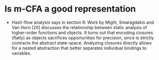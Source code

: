 # Is m-CFA a good representation
- Hash-flow analysis says in section 6:
Work by Might, Smaragdakis and Van Horn [20] discusses the relationship between static analysis of higher-order functions and objects. It turns out that encoding closures (flatly) as objects sacrifices opportunities for precision, since is strictly contracts the abstract state-space. Analyzing closures directly allows for a nested abstraction that better separates individual bindings to variables.
